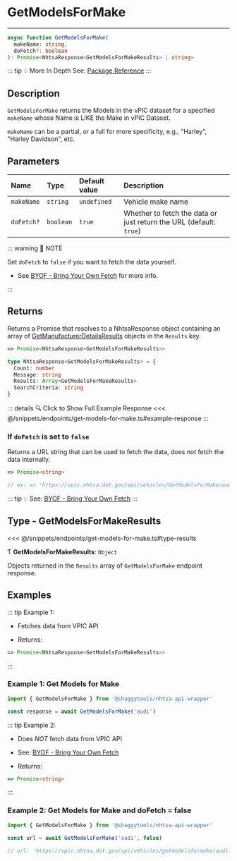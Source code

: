 # GetModelsForMake

---

```typescript
async function GetModelsForMake(
  makeName: string,
  doFetch?: boolean
): Promise<NhtsaResponse<GetModelsForMakeResults> | string>
```

::: tip :bulb: More In Depth
See: [Package Reference](../../typedoc/api/endpoints/GetModelsForMake)
:::

## Description

`GetModelsForMake` returns the Models in the vPIC dataset for a specified `makeName`
whose Name is LIKE the Make in vPIC Dataset.

`makeName` can be a partial, or a full for more specificity, e.g., "Harley",
"Harley Davidson", etc.

## Parameters

| Name       | Type      | Default value | Description                                                        |
| :--------- | :-------- | :------------ | :----------------------------------------------------------------- |
| `makeName` | `string`  | `undefined`   | Vehicle make name                                                  |
| `doFetch?` | `boolean` | `true`        | Whether to fetch the data or just return the URL (default: `true`) |

::: warning 📝 NOTE

Set `doFetch` to `false` if you want to fetch the data yourself.

- See [BYOF - Bring Your Own Fetch](../../guide/bring-your-own-fetch.md#option-1-set-dofetch-to-false)
  for more info.

:::

## Returns

Returns a Promise that resolves to a NhtsaResponse object containing an array of
[GetManufacturerDetailsResults](#type-getmodelsformakeresults) objects in the
`Results` key.

```typescript
=> Promise<NhtsaResponse<GetModelsForMakeResults>>
```

```typescript
type NhtsaResponse<GetModelsForMakeResults> = {
  Count: number
  Message: string
  Results: Array<GetModelsForMakeResults>
  SearchCriteria: string
}
```

::: details :mag: Click to Show Full Example Response
<<< @/snippets/endpoints/get-models-for-make.ts#example-response
:::

### If `doFetch` is set to `false`

Returns a URL string that can be used to fetch the data, does _not_ fetch the data internally.

```typescript
=> Promise<string>

// ex: => 'https://vpic.nhtsa.dot.gov/api/vehicles/GetModelsForMake/audi?format=json'
```

::: tip :bulb: See: [BYOF - Bring Your Own Fetch](../../guide/bring-your-own-fetch.md#option-1-set-dofetch-to-false)
:::

## Type - GetModelsForMakeResults

<<< @/snippets/endpoints/get-models-for-make.ts#type-results

Ƭ **GetModelsForMakeResults**: `Object`

Objects returned in the `Results` array of `GetModelsForMake` endpoint response.

## Examples

::: tip Example 1:

- Fetches data from VPIC API

- Returns:

```typescript
=> Promise<NhtsaResponse<GetModelsForMakeResults>>
```

:::

### Example 1: Get Models for Make

```ts
import { GetModelsForMake } from '@shaggytools/nhtsa-api-wrapper'

const response = await GetModelsForMake('audi')
```

::: tip Example 2:

- Does _NOT_ fetch data from VPIC API

- See: [BYOF - Bring Your Own Fetch](../../guide/bring-your-own-fetch.md#option-1-set-dofetch-to-false)

- Returns:

```typescript
=> Promise<string>
```

:::

### Example 2: Get Models for Make and doFetch = false

```ts
import { GetModelsForMake } from '@shaggytools/nhtsa-api-wrapper'

const url = await GetModelsForMake('audi', false)

// url: 'https://vpic.nhtsa.dot.gov/api/vehicles/getmodelsformake/audi?format=json'
```

